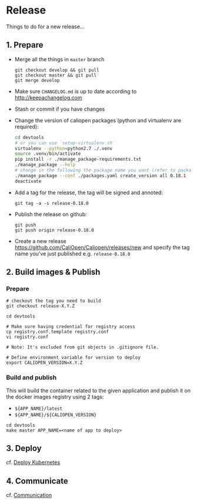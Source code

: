 # Release

Things to do for a new release...

## 1. Prepare

- Merge all the things in `master` branch
  ```
  git checkout develop && git pull
  git checkout master && git pull
  git merge develop
  ```
- Make sure `CHANGELOG.md` is up to date according to http://keepachangelog.com
- Stash or commit if you have changes
- Change the version of caliopen packages (python and virtualenv are required):

  ```bash
  cd devtools
  # or you can use `setup-virtualenv.sh`
  virtualenv --python=python2.7 ./.venv
  source .venv/bin/activate
  pip install -r ./manage_package-requirements.txt
  ./manage_package --help
  # change in the following the package name you want (refer to packages.yaml e.g "client", etc. or all) and the version
  ./manage_package --conf ./packages.yaml create_version all 0.18.1
  deactivate
  ```

- Add a tag for the release, the tag will be signed and annoted:
  ```
  git tag -a -s release-0.18.0
  ```
- Publish the release on github:
  ```
  git push
  git push origin release-0.18.0
  ```
- Create a new release https://github.com/CaliOpen/Caliopen/releases/new and
  specify the tag name you've just published e.g. `release-0.18.0`

## 2. Build images & Publish

### Prepare

```
# checkout the tag you need to build
git checkout release-X.Y.Z

cd devtools

# Make sure having credential for registry access
cp registry.conf.template registry.conf
vi registry.conf

# Note: It's excluded from git objects in .gitignore file.

# Define environment variable for version to deploy
export CALIOPEN_VERSION=X.Y.Z
```

### Build and publish

This will build the container related to the given application and publish it on
the docker images registry using 2 tags:

- `${APP_NAME}/latest`
- `${APP_NAME}/${CALIOPEN_VERSION}`

```
cd devtools
make master APP_NAME=<name of app to deploy>
```

## 3. Deploy

cf. [Deploy Kubernetes](./deploy_kubernetes.md)

## 4. Communicate

cf. [Communication](./Communication.md)
